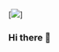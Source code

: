 
[<img src="https://user-images.githubusercontent.com/62702351/177392762-8b3fe655-3388-4ea2-87c4-5efa449f9766.gif" />]
### Hi there 👋

<!--
**PauloBorges21/PauloBorges21** is a ✨ _special_ ✨ repository because its `README.md` (this file) appears on your GitHub profile.

Here are some ideas to get you started:

- 🔭 I’m currently working on ...
- 🌱 I’m currently learning ...
- 👯 I’m looking to collaborate on ...
- 🤔 I’m looking for help with ...
- 💬 Ask me about ...
- 📫 How to reach me: ...
- 😄 Pronouns: ...
- ⚡ Fun fact: ...
-->
